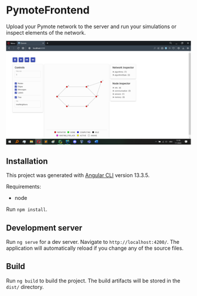 
# PymoteFrontend

Upload your Pymote network to the server and run your simulations or inspect elements of the network.

![Pymote Web GUI](pymote.png "Pymote Web GUI")

## Installation

This project was generated with [Angular CLI](https://github.com/angular/angular-cli) version 13.3.5.

Requirements:
- node

Run `npm install`.

## Development server

Run `ng serve` for a dev server. Navigate to `http://localhost:4200/`. The application will automatically reload if you change any of the source files.

## Build

Run `ng build` to build the project. The build artifacts will be stored in the `dist/` directory.
